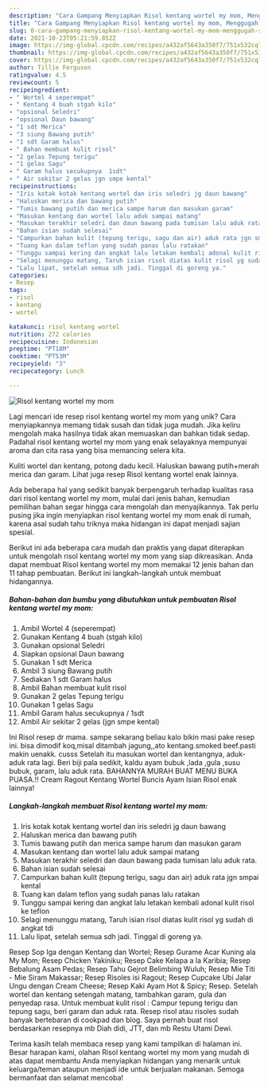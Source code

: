 ```yaml
---
description: "Cara Gampang Menyiapkan Risol kentang wortel my mom, Menggugah Selera"
title: "Cara Gampang Menyiapkan Risol kentang wortel my mom, Menggugah Selera"
slug: 0-cara-gampang-menyiapkan-risol-kentang-wortel-my-mom-menggugah-selera
date: 2021-10-23T05:21:59.852Z
image: https://img-global.cpcdn.com/recipes/a432af5643a350f7/751x532cq70/risol-kentang-wortel-my-mom-foto-resep-utama.jpg
thumbnail: https://img-global.cpcdn.com/recipes/a432af5643a350f7/751x532cq70/risol-kentang-wortel-my-mom-foto-resep-utama.jpg
cover: https://img-global.cpcdn.com/recipes/a432af5643a350f7/751x532cq70/risol-kentang-wortel-my-mom-foto-resep-utama.jpg
author: Tillie Ferguson
ratingvalue: 4.5
reviewcount: 5
recipeingredient:
- " Wortel 4 seperempat"
- " Kentang 4 buah stgah kilo"
- "opsional Seledri"
- "opsional Daun bawang"
- "1 sdt Merica"
- "3 siung Bawang putih"
- "1 sdt Garam halus"
- " Bahan membuat kulit risol"
- "2 gelas Tepung terigu"
- "1 gelas Sagu"
- " Garam halus secukupnya  1sdt"
- " Air sekitar 2 gelas jgn smpe kental"
recipeinstructions:
- "Iris kotak kotak kentang wortel dan iris seledri jg daun bawang"
- "Haluskan merica dan bawang putih"
- "Tumis bawang putih dan merica sampe harum dan masukan garam"
- "Masukan kentang dan wortel lalu aduk sampai matang"
- "Masukan terakhir seledri dan daun bawang pada tumisan lalu aduk rata."
- "Bahan isian sudah selesai"
- "Campurkan bahan kulit (tepung terigu, sagu dan air) aduk rata jgn smpai kental"
- "Tuang kan dalam teflon yang sudah panas lalu ratakan"
- "Tunggu sampai kering dan angkat lalu letakan kembali adonal kulit risol ke teflon"
- "Selagi menunggu matang, Taruh isian risol diatas kulit risol yg sudah di angkat tdi"
- "Lalu lipat, setelah semua sdh jadi. Tinggal di goreng ya."
categories:
- Resep
tags:
- risol
- kentang
- wortel

katakunci: risol kentang wortel 
nutrition: 272 calories
recipecuisine: Indonesian
preptime: "PT18M"
cooktime: "PT53M"
recipeyield: "3"
recipecategory: Lunch

---
```



![Risol kentang wortel my mom](https://img-global.cpcdn.com/recipes/a432af5643a350f7/751x532cq70/risol-kentang-wortel-my-mom-foto-resep-utama.jpg)

Lagi mencari ide resep risol kentang wortel my mom yang unik? Cara menyiapkannya memang tidak susah dan tidak juga mudah. Jika keliru mengolah maka hasilnya tidak akan memuaskan dan bahkan tidak sedap. Padahal risol kentang wortel my mom yang enak selayaknya mempunyai aroma dan cita rasa yang bisa memancing selera kita.

Kuliti wortel dan kentang, potong dadu kecil. Haluskan bawang putih+merah merica dan garam. Lihat juga resep Risol kentang wortel enak lainnya.

Ada beberapa hal yang sedikit banyak berpengaruh terhadap kualitas rasa dari risol kentang wortel my mom, mulai dari jenis bahan, kemudian pemilihan bahan segar hingga cara mengolah dan menyajikannya. Tak perlu pusing jika ingin menyiapkan risol kentang wortel my mom enak di rumah, karena asal sudah tahu triknya maka hidangan ini dapat menjadi sajian spesial.


Berikut ini ada beberapa cara mudah dan praktis yang dapat diterapkan untuk mengolah risol kentang wortel my mom yang siap dikreasikan. Anda dapat membuat Risol kentang wortel my mom memakai 12 jenis bahan dan 11 tahap pembuatan. Berikut ini langkah-langkah untuk membuat hidangannya.

<!--inarticleads1-->

##### Bahan-bahan dan bumbu yang dibutuhkan untuk pembuatan Risol kentang wortel my mom:

1. Ambil  Wortel 4 (seperempat)
1. Gunakan  Kentang 4 buah (stgah kilo)
1. Gunakan opsional Seledri
1. Siapkan opsional Daun bawang
1. Gunakan 1 sdt Merica
1. Ambil 3 siung Bawang putih
1. Sediakan 1 sdt Garam halus
1. Ambil  Bahan membuat kulit risol
1. Gunakan 2 gelas Tepung terigu
1. Gunakan 1 gelas Sagu
1. Ambil  Garam halus secukupnya / 1sdt
1. Ambil  Air sekitar 2 gelas (jgn smpe kental)


Ini Risol resep dr mama. sampe sekarang beliau kalo bikin masi pake resep ini. bisa dimodif koq,misal ditambah jagung,,ato kentang.smoked beef.pasti makin uenakk. cusss Setelah itu masukan wortel dan kentangnya, aduk-aduk rata lagi. Beri biji pala sedikit, kaldu ayam bubuk ,lada ,gula ,susu bubuk, garam, lalu aduk rata. BAHANNYA MURAH BUAT MENU BUKA PUASA.!! Cream Ragout Kentang Wortel Buncis Ayam Isian Risol enak lainnya! 

<!--inarticleads2-->

##### Langkah-langkah membuat Risol kentang wortel my mom:

1. Iris kotak kotak kentang wortel dan iris seledri jg daun bawang
1. Haluskan merica dan bawang putih
1. Tumis bawang putih dan merica sampe harum dan masukan garam
1. Masukan kentang dan wortel lalu aduk sampai matang
1. Masukan terakhir seledri dan daun bawang pada tumisan lalu aduk rata.
1. Bahan isian sudah selesai
1. Campurkan bahan kulit (tepung terigu, sagu dan air) aduk rata jgn smpai kental
1. Tuang kan dalam teflon yang sudah panas lalu ratakan
1. Tunggu sampai kering dan angkat lalu letakan kembali adonal kulit risol ke teflon
1. Selagi menunggu matang, Taruh isian risol diatas kulit risol yg sudah di angkat tdi
1. Lalu lipat, setelah semua sdh jadi. Tinggal di goreng ya.


Resep Sop Iga dengan Kentang dan Wortel; Resep Gurame Acar Kuning ala My Mom; Resep Chicken Yakiniku; Resep Cake Kelapa a la Karibia; Resep Bebalung Asam Pedas; Resep Tahu Gejrot Belimbing Wuluh; Resep Mie Titi - Mie Siram Makassar; Resep Risoles isi Ragout; Resep Cupcake Ubi Jalar Ungu dengan Cream Cheese; Resep Kaki Ayam Hot &amp; Spicy; Resep. Setelah wortel dan kentang setengah matang, tambahkan garam, gula dan penyedap rasa. Untuk membuat kulit risol : Campur tepung terigu dan tepung sagu, beri garam dan aduk rata. Resep risol atau risoles sudah banyak bertebaran di cookpad dan blog. Saya pernah buat risol berdasarkan resepnya mb Diah didi, JTT, dan mb Restu Utami Dewi. 

Terima kasih telah membaca resep yang kami tampilkan di halaman ini. Besar harapan kami, olahan Risol kentang wortel my mom yang mudah di atas dapat membantu Anda menyiapkan hidangan yang menarik untuk keluarga/teman ataupun menjadi ide untuk berjualan makanan. Semoga bermanfaat dan selamat mencoba!

